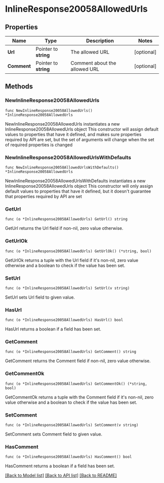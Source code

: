 # InlineResponse20058AllowedUrls

## Properties

Name | Type | Description | Notes
------------ | ------------- | ------------- | -------------
**Url** | Pointer to **string** | The allowed URL | [optional] 
**Comment** | Pointer to **string** | Comment about the allowed URL | [optional] 

## Methods

### NewInlineResponse20058AllowedUrls

`func NewInlineResponse20058AllowedUrls() *InlineResponse20058AllowedUrls`

NewInlineResponse20058AllowedUrls instantiates a new InlineResponse20058AllowedUrls object
This constructor will assign default values to properties that have it defined,
and makes sure properties required by API are set, but the set of arguments
will change when the set of required properties is changed

### NewInlineResponse20058AllowedUrlsWithDefaults

`func NewInlineResponse20058AllowedUrlsWithDefaults() *InlineResponse20058AllowedUrls`

NewInlineResponse20058AllowedUrlsWithDefaults instantiates a new InlineResponse20058AllowedUrls object
This constructor will only assign default values to properties that have it defined,
but it doesn't guarantee that properties required by API are set

### GetUrl

`func (o *InlineResponse20058AllowedUrls) GetUrl() string`

GetUrl returns the Url field if non-nil, zero value otherwise.

### GetUrlOk

`func (o *InlineResponse20058AllowedUrls) GetUrlOk() (*string, bool)`

GetUrlOk returns a tuple with the Url field if it's non-nil, zero value otherwise
and a boolean to check if the value has been set.

### SetUrl

`func (o *InlineResponse20058AllowedUrls) SetUrl(v string)`

SetUrl sets Url field to given value.

### HasUrl

`func (o *InlineResponse20058AllowedUrls) HasUrl() bool`

HasUrl returns a boolean if a field has been set.

### GetComment

`func (o *InlineResponse20058AllowedUrls) GetComment() string`

GetComment returns the Comment field if non-nil, zero value otherwise.

### GetCommentOk

`func (o *InlineResponse20058AllowedUrls) GetCommentOk() (*string, bool)`

GetCommentOk returns a tuple with the Comment field if it's non-nil, zero value otherwise
and a boolean to check if the value has been set.

### SetComment

`func (o *InlineResponse20058AllowedUrls) SetComment(v string)`

SetComment sets Comment field to given value.

### HasComment

`func (o *InlineResponse20058AllowedUrls) HasComment() bool`

HasComment returns a boolean if a field has been set.


[[Back to Model list]](../README.md#documentation-for-models) [[Back to API list]](../README.md#documentation-for-api-endpoints) [[Back to README]](../README.md)


